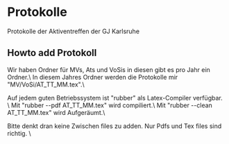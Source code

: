# Protokolle
Protokolle der Aktiventreffen der GJ Karlsruhe

## Howto add Protokoll
Wir haben Ordner für MVs, Ats und VoSis in diesen gibt es pro Jahr ein Ordner.\\
In diesem Jahres Ordner werden die Protokolle mir "MV/VoSi/AT_TT_MM.tex".\\

Auf jedem guten Betriebssystem ist "rubber" als Latex-Compiler verfügbar. \\
Mit "rubber --pdf AT_TT_MM.tex" wird compiliert.\\
Mit "rubber --clean AT_TT_MM.tex" wird Aufgeräumt.\\

Bitte denkt dran keine Zwischen files zu adden. Nur Pdfs und Tex files sind richtig. \\
